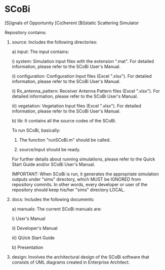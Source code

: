 # SCoBi
[S]ignals of Opportunity [Co]herent [Bi]static Scattering Simulator


Repository contains:

1) source: Includes the following directories:
   
   a) input: The input contains:
   
      i) system: Simulation input files with the extension ".mat". For detailed information, please refer to the SCoBi User's Manual.
      
      ii) configuration:  Configuration Input files (Excel ".xlsx"). For detailed information, please refer to the SCoBi User's Manual.
      
      ii) Rx_antenna_pattern:  Receiver Antenna Pattern files (Excel ".xlsx"). For detailed information, please refer to the SCoBi 		  User's Manual.
      
      iii) vegetation:  Vegetation Input files (Excel ".xlsx"). For detailed information, please refer to the SCoBi User's Manual.
      
   b) lib: It contains all the source codes of the SCoBi.

      To run SCoBi, basically:
      
      1) The function "runSCoBi.m" should be called.
      
      2) source/input should be ready.
	  
	  For further details about running simulations, please refer to the Quick Start Guide and/or SCoBi User's Manual.
      
      IMPORTANT: When SCoBi is run, it generates the appropriate simulation outputs under "sims" directory, which MUST be IGNORED from repository commits. In other words, every developer or user of the repository should keep his/her "sims" directory LOCAL.


2) docs: Includes the following documents:
   
   a) manuals: The current SCoBi manuals are:
   
      i) User's Manual
      
      ii) Developer's Manual
      
      iii) QUick Start Guide
   
   b) Presentation
      
      
3) design: Involves the architectural design of the SCoBi software that consists of UML diagrams created in Enterprise Architect.
